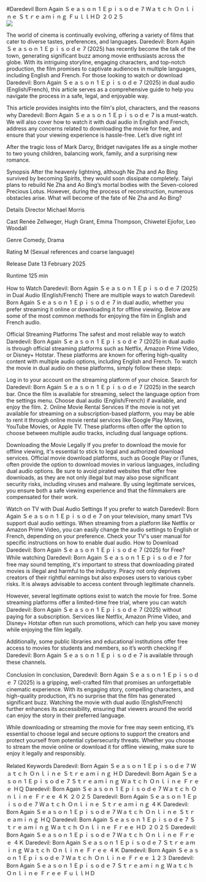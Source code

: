 #Daredevil Born Again Ｓｅａｓｏｎ 1 Ｅｐｉｓｏｄｅ 7 Ｗａｔｃｈ Ｏｎｌｉｎｅ Ｓｔｒｅａｍｉｎｇ ＦｕｌｌＨＤ ２０２５  
[![](https://i.imgur.com/qSNzIqt.png)](https://movie.rssnews.media/LaOHtWH.php)  
  
The world of cinema is continually evolving, offering a variety of films that cater to diverse tastes, preferences, and languages. Daredevil: Born Again Ｓｅａｓｏｎ 1 Ｅｐｉｓｏｄｅ 7 (2025) has recently become the talk of the town, generating significant buzz among movie enthusiasts across the globe. With its intriguing storyline, engaging characters, and top-notch production, the film promises to captivate audiences in multiple languages, including English and French. For those looking to watch or download Daredevil: Born Again Ｓｅａｓｏｎ 1 Ｅｐｉｓｏｄｅ 7 (2025) in dual audio (English/French), this article serves as a comprehensive guide to help you navigate the process in a safe, legal, and enjoyable way.

This article provides insights into the film's plot, characters, and the reasons why Daredevil: Born Again Ｓｅａｓｏｎ 1 Ｅｐｉｓｏｄｅ 7 is a must-watch. We will also cover how to watch it with dual audio in English and French, address any concerns related to downloading the movie for free, and ensure that your viewing experience is hassle-free. Let’s dive right in!

After the tragic loss of Mark Darcy, Bridget navigates life as a single mother to two young children, balancing work, family, and a surprising new romance.

Synopsis
After the heavenly lightning, although Ne Zha and Ao Bing survived by becoming Spirits, they would soon dissipate completely. Taiyi plans to rebuild Ne Zha and Ao Bing’s mortal bodies with the Seven-colored Precious Lotus. However, during the process of reconstruction, numerous obstacles arise. What will become of the fate of Ne Zha and Ao Bing?

Details
Director Michael Morris

Cast Renée Zellweger, Hugh Grant, Emma Thompson, Chiwetel Ejiofor, Leo Woodall

Genre Comedy, Drama

Rating M (Sexual references and coarse language)

Release Date 13 February 2025

Runtime 125 min

How to Watch Daredevil: Born Again Ｓｅａｓｏｎ 1 Ｅｐｉｓｏｄｅ 7 (2025) in Dual Audio (English/French)
There are multiple ways to watch Daredevil: Born Again Ｓｅａｓｏｎ 1 Ｅｐｉｓｏｄｅ 7 in dual audio, whether you prefer streaming it online or downloading it for offline viewing. Below are some of the most common methods for enjoying the film in English and French audio.

Official Streaming Platforms The safest and most reliable way to watch Daredevil: Born Again Ｓｅａｓｏｎ 1 Ｅｐｉｓｏｄｅ 7 (2025) in dual audio is through official streaming platforms such as Netflix, Amazon Prime Video, or Disney+ Hotstar. These platforms are known for offering high-quality content with multiple audio options, including English and French.
To watch the movie in dual audio on these platforms, simply follow these steps:

Log in to your account on the streaming platform of your choice. Search for Daredevil: Born Again Ｓｅａｓｏｎ 1 Ｅｐｉｓｏｄｅ 7 (2025) in the search bar. Once the film is available for streaming, select the language option from the settings menu. Choose dual audio (English/French) if available, and enjoy the film. 2. Online Movie Rental Services If the movie is not yet available for streaming on a subscription-based platform, you may be able to rent it through online movie rental services like Google Play Movies, YouTube Movies, or Apple TV. These platforms often offer the option to choose between multiple audio tracks, including dual language options.

Downloading the Movie Legally If you prefer to download the movie for offline viewing, it's essential to stick to legal and authorized download services. Official movie download platforms, such as Google Play or iTunes, often provide the option to download movies in various languages, including dual audio options.
Be sure to avoid pirated websites that offer free downloads, as they are not only illegal but may also pose significant security risks, including viruses and malware. By using legitimate services, you ensure both a safe viewing experience and that the filmmakers are compensated for their work.

Watch on TV with Dual Audio Settings If you prefer to watch Daredevil: Born Again Ｓｅａｓｏｎ 1 Ｅｐｉｓｏｄｅ 7 on your television, many smart TVs support dual audio settings. When streaming from a platform like Netflix or Amazon Prime Video, you can easily change the audio settings to English or French, depending on your preference. Check your TV's user manual for specific instructions on how to enable dual audio.
How to Download Daredevil: Born Again Ｓｅａｓｏｎ 1 Ｅｐｉｓｏｄｅ 7 (2025) for Free?
While watching Daredevil: Born Again Ｓｅａｓｏｎ 1 Ｅｐｉｓｏｄｅ 7 for free may sound tempting, it's important to stress that downloading pirated movies is illegal and harmful to the industry. Piracy not only deprives creators of their rightful earnings but also exposes users to various cyber risks. It is always advisable to access content through legitimate channels.

However, several legitimate options exist to watch the movie for free. Some streaming platforms offer a limited-time free trial, where you can watch Daredevil: Born Again Ｓｅａｓｏｎ 1 Ｅｐｉｓｏｄｅ 7 (2025) without paying for a subscription. Services like Netflix, Amazon Prime Video, and Disney+ Hotstar often run such promotions, which can help you save money while enjoying the film legally.

Additionally, some public libraries and educational institutions offer free access to movies for students and members, so it’s worth checking if Daredevil: Born Again Ｓｅａｓｏｎ 1 Ｅｐｉｓｏｄｅ 7 is available through these channels.

Conclusion
In conclusion, Daredevil: Born Again Ｓｅａｓｏｎ 1 Ｅｐｉｓｏｄｅ 7 (2025) is a gripping, well-crafted film that promises an unforgettable cinematic experience. With its engaging story, compelling characters, and high-quality production, it’s no surprise that the film has generated significant buzz. Watching the movie with dual audio (English/French) further enhances its accessibility, ensuring that viewers around the world can enjoy the story in their preferred language.

While downloading or streaming the movie for free may seem enticing, it’s essential to choose legal and secure options to support the creators and protect yourself from potential cybersecurity threats. Whether you choose to stream the movie online or download it for offline viewing, make sure to enjoy it legally and responsibly.

Related Keywords
Daredevil: Born Again Ｓｅａｓｏｎ 1 Ｅｐｉｓｏｄｅ 7 Ｗａｔｃｈ Ｏｎｌｉｎｅ Ｓｔｒｅａｍｉｎｇ ＨＤ
Daredevil: Born Again Ｓｅａｓｏｎ 1 Ｅｐｉｓｏｄｅ 7 Ｓｔｒｅａｍｉｎｇ Ｗａｔｃｈ Ｏｎｌｉｎｅ Ｆｒｅｅ ＨＱ
Daredevil: Born Again Ｓｅａｓｏｎ 1 Ｅｐｉｓｏｄｅ 7 Ｗａｔｃｈ Ｏｎｌｉｎｅ Ｆｒｅｅ ４Ｋ ２０２５
Daredevil: Born Again Ｓｅａｓｏｎ 1 Ｅｐｉｓｏｄｅ 7 Ｗａｔｃｈ Ｏｎｌｉｎｅ Ｓｔｒｅａｍｉｎｇ ４Ｋ
Daredevil: Born Again Ｓｅａｓｏｎ 1 Ｅｐｉｓｏｄｅ 7 Ｗａｔｃｈ Ｏｎｌｉｎｅ Ｓｔｒｅａｍｉｎｇ ＨＱ
Daredevil: Born Again Ｓｅａｓｏｎ 1 Ｅｐｉｓｏｄｅ 7 Ｓｔｒｅａｍｉｎｇ Ｗａｔｃｈ Ｏｎｌｉｎｅ Ｆｒｅｅ ＨＤ ２０２５
Daredevil: Born Again Ｓｅａｓｏｎ 1 Ｅｐｉｓｏｄｅ 7 Ｗａｔｃｈ Ｏｎｌｉｎｅ Ｆｒｅｅ ４Ｋ
Daredevil: Born Again Ｓｅａｓｏｎ 1 Ｅｐｉｓｏｄｅ 7 Ｓｔｒｅａｍｉｎｇ Ｗａｔｃｈ Ｏｎｌｉｎｅ Ｆｒｅｅ ４Ｋ
Daredevil: Born Again Ｓｅａｓｏｎ 1 Ｅｐｉｓｏｄｅ 7 Ｗａｔｃｈ Ｏｎｌｉｎｅ Ｆｒｅｅ １２３
Daredevil: Born Again Ｓｅａｓｏｎ 1 Ｅｐｉｓｏｄｅ 7 Ｓｔｒｅａｍｉｎｇ Ｗａｔｃｈ Ｏｎｌｉｎｅ Ｆｒｅｅ ＦｕｌｌＨＤ
